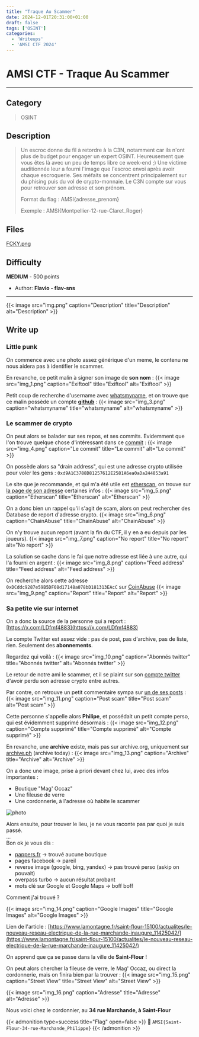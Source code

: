 ```yaml
---
title: "Traque Au Scammer"
date: 2024-12-01T20:31:00+01:00
draft: false
tags: ['OSINT']
categories:
  - 'Writeups'
  - 'AMSI CTF 2024'
---
```


# AMSI CTF - Traque Au Scammer
---

## Category

> OSINT

## Description

> Un escroc donne du fil à retordre à la C3N, notamment car ils n'ont plus de budget pour engager un expert OSINT. Heureusement que vous êtes là avec un peu de temps libre ce week-end ;) Une victime auditionnée leur a fourni l'image que l'escroc envoi après avoir chaque escroquerie. Ses méfaits se concentrent principalement sur du phising puis du vol de crypto-monnaie. Le C3N compte sur vous pour retrouver son adresse et son prénom.
>
> Format du flag : AMSI{adresse_prenom}
>
> Exemple : AMSI{Montpellier-12-rue-Claret_Roger}

## Files

[FCKY.png](FCKY.png)

## Difficulty

**MEDIUM** - 500 points

- Author: **Flavio - flav-sns**
---
{{< image src="img.png" caption="Description" title="Description" alt="Description" >}}

## Write up

### Little punk

On commence avec une photo assez générique d'un meme, le contenu ne nous aidera pas à identifier le scammer.

En revanche, ce petit malin à signer son image de **son nom** :
{{< image src="img_1.png" caption="Exiftool" title="Exiftool" alt="Exiftool" >}}

Petit coup de recherche d'username avec [whatsmyname](https://whatsmyname.app/), et on trouve que ce malin possède un compte **[github](https://github.com/Punk4ch1en)** :
{{< image src="img_3.png" caption="whatsmyname" title="whatsmyname" alt="whatsmyname" >}}

### Le scammer de crypto

On peut alors se balader sur ses repos, et ses commits. Evidemment que l'on trouve quelque chose d'intéressant dans ce [commit](https://github.com/Punk4ch1en/Spinning_cat/commit/4ea912e855c603c82223b444e6cf9e494c4b22bd) :
{{< image src="img_4.png" caption="Le commit" title="Le commit" alt="Le commit" >}}

On possède alors sa "drain address", qui est une adresse crypto utilisée pour voler les gens : ``0xd9A1C3788D81257612E2581A6ea0aDa244853a91``

Le site que je recommande, et qui m'a été utile est [etherscan](https://etherscan.io), on trouve sur [la page de son adresse](https://etherscan.io/address/0xd9A1C3788D81257612E2581A6ea0aDa244853a91) certaines infos :
{{< image src="img_5.png" caption="Etherscan" title="Etherscan" alt="Etherscan" >}}

On a donc bien un rappel qu'il s'agit de scam, alors on peut rechercher des Database de report d'adresse crypto.
{{< image src="img_6.png" caption="ChainAbuse" title="ChainAbuse" alt="ChainAbuse" >}}

On n'y trouve aucun report (avant la fin du CTF, il y en a eu depuis par les joueurs).
{{< image src="img_7.png" caption="No report" title="No report" alt="No report" >}}

La solution se cache dans le fai que notre adresse est liée à une autre, qui l'a fourni en argent :
{{< image src="img_8.png" caption="Feed address" title="Feed address" alt="Feed address" >}}

On recherche alors cette adresse ``0xDCddc9287e59B5DF08d17148a078bD181313EAcC`` sur [CoinAbuse](https://www.chainabuse.com/address/0xDCddc9287e59B5DF08d17148a078bD181313EAcC)
{{< image src="img_9.png" caption="Report" title="Report" alt="Report" >}}

### Sa petite vie sur internet

On a donc la source de la personne qui a report : [https://x.com/LDfmf4883](https://x.com/LDfmf4883)

Le compte Twitter est assez vide : pas de post, pas d'archive, pas de liste, rien.
Seulement des **abonnements**.

Regardez qui voilà :
{{< image src="img_10.png" caption="Abonnés twitter" title="Abonnés twitter" alt="Abonnés twitter" >}}

Le retour de notre ami le scammer, et il se plaint sur son [compte twitter](https://x.com/cdjknd43084) d'avoir perdu son adresse crypto entre autres.

Par contre, on retrouve un petit commentaire sympa sur [un de ses posts](https://x.com/cdjknd43084/status/1860959517585899896) :
{{< image src="img_11.png" caption="Post scam" title="Post scam" alt="Post scam" >}}

Cette personne s'appelle alors **Philipe**, et possédait un petit compte perso, qui est évidemment supprimé désormais :
{{< image src="img_12.png" caption="Compte supprimé" title="Compte supprimé" alt="Compte supprimé" >}}

En revanche, une **archive** existe, mais pas sur archive.org, uniquement sur [archive.ph](https://archive.ph/tvNKB) (archive today) :
{{< image src="img_13.png" caption="Archive" title="Archive" alt="Archive" >}}

On a donc une image, prise à priori devant chez lui, avec des infos importantes :
- Boutique "Mag' Occaz"
- Une fileuse de verre
- Une cordonnerie, à l'adresse où habite le scammer

![photo](https://archive.ph/tvNKB/f6eb1b708ad0df0f7a3644331bb84e18019a1dc4.jpg)

Alors ensuite, pour trouver le lieu, je ne vous raconte pas par quoi je suis passé. \
... \
Bon ok je vous dis :
- [pappers.fr](https://papper.fr) → trouvé aucune boutique
- pages facebook → pareil
- reverse image (google, bing, yandex) → pas trouvé perso (askip on pouvait)
- overpass turbo → aucun résultat probant
- mots clé sur Google et Google Maps → boff boff

Comment j'ai trouvé ?

{{< image src="img_14.png" caption="Google Images" title="Google Images" alt="Google Images" >}}

Lien de l'article : [https://www.lamontagne.fr/saint-flour-15100/actualites/le-nouveau-reseau-electrique-de-la-rue-marchande-inaugure_11425042/](https://www.lamontagne.fr/saint-flour-15100/actualites/le-nouveau-reseau-electrique-de-la-rue-marchande-inaugure_11425042/)

On apprend que ça se passe dans la ville de **Saint-Flour** !

On peut alors chercher la fileuse de verre, le Mag' Occaz, ou direct la cordonnerie, mais on finira bien par la trouver :
{{< image src="img_15.png" caption="Street View" title="Street View" alt="Street View" >}}

{{< image src="img_16.png" caption="Adresse" title="Adresse" alt="Adresse" >}}

Nous voici chez le cordonnier, au **34 rue Marchande, à Saint-Flour**

{{< admonition type=success title="Flag" open=false >}}
:triangular_flag_on_post: `AMSI{Saint-Flour-34-rue-Marchande_Philippe}`
{{< /admonition >}}
